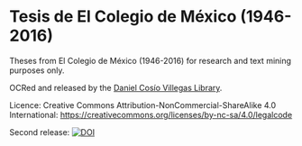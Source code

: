 # Tesis de El Colegio de México (1946-2016)


Theses from El Colegio de México (1946-2016) for research and text mining purposes only. 

OCRed and released by the [Daniel Cosío Villegas Library](https://biblioteca.colmex.mx/). 

Licence: Creative Commons Attribution-NonCommercial-ShareAlike 4.0 International: https://creativecommons.org/licenses/by-nc-sa/4.0/legalcode


Second release: [![DOI](https://zenodo.org/badge/145164974.svg)](https://zenodo.org/badge/latestdoi/145164974)
